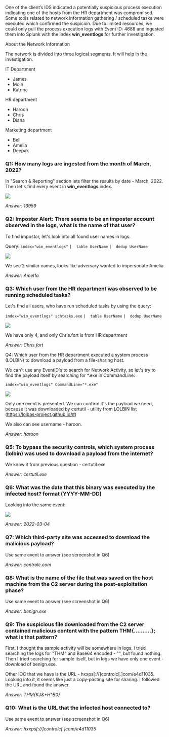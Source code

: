 One of the client’s IDS indicated a potentially suspicious process execution indicating one of the hosts from the HR department was compromised. Some tools related to network information gathering / scheduled tasks were executed which confirmed the suspicion. Due to limited resources, we could only pull the process execution logs with Event ID: 4688 and ingested them into Splunk with the index **win_eventlogs** for further investigation.  

About the Network Information

The network is divided into three logical segments. It will help in the investigation.  

IT Department  
- James
- Moin
- Katrina

HR department
- Haroon
- Chris
- Diana

Marketing department
- Bell
- Amelia
- Deepak

### Q1: How many logs are ingested from the month of March, 2022?

In "Search & Reporting" section lets filter the results by date - March, 2022. Then let's find every event in **win_eventlogs** index.


![](pics/Pasted%20image%2020250516210430.png)


*Answer: 13959*

### Q2: Imposter Alert: There seems to be an imposter account observed in the logs, what is the name of that user?

To find impostor, let's look into all found user names in logs.

Query:
`index="win_eventlogs"` 
`|  table UserName` 
`|  dedup UserName`


![](pics/Pasted%20image%2020250516210641.png)


We see 2 similar names, looks like adversary wanted to impersonate Amelia

*Answer: Amel1a*

### Q3: Which user from the HR department was observed to be running scheduled tasks?

Let's find all users, who have run scheduled tasks by using the query:

`index="win_eventlogs" schtasks.exe` 
`|  table UserName`
`|  dedup UserName`


![](pics/Pasted%20image%2020250516215201.png)


We have only 4, and only Chris.fort is from HR department

*Answer: Chris.fort*

Q4: Which user from the HR department executed a system process (LOLBIN) to download a payload from a file-sharing host.

We can't use any EventID's to search for Network Activity, so let's try to find the payload itself by searching for \*.exe in CommandLine:

`index="win_eventlogs" CommandLine="*.exe"`


![](pics/Pasted%20image%2020250516215632.png)

Only one event is presented. We can confirm it's the payload we need, because it was downloaded by certutil - utility from LOLBIN list (https://lolbas-project.github.io/#)

We also can see username - haroon.

*Answer: haroon*

### Q5: To bypass the security controls, which system process (lolbin) was used to download a payload from the internet?

We know it from previous question - certutil.exe

*Answer: certutil.exe*

### Q6: What was the date that this binary was executed by the infected host? format (YYYY-MM-DD)

Looking into the same event:

![](pics/Pasted%20image%2020250516220203.png)

*Answer: 2022-03-04*


### Q7: Which third-party site was accessed to download the malicious payload?

Use same event to answer (see screenshot in Q6)

*Answer: controlc.com*


### Q8: What is the name of the file that was saved on the host machine from the C2 server during the post-exploitation phase?

Use same event to answer (see screenshot in Q6)

*Answer: benign.exe*

### Q9: The suspicious file downloaded from the C2 server contained malicious content with the pattern THM{..........}; what is that pattern?

First, I thought tha sample activity will be somewhere in logs. I tried searching the logs for "THM" and Base64 encoded - "", but found nothing. Then I tried searching for sample itself, but in logs we have only one event - download of benign.exe.

Other IOC that we have is the URL - hxxps[://]controlc[.]com/e4d11035. Looking into it, it seems like just a copy-pasting site for sharing. I followed the URL and found the answer.

*Answer: THM{KJ&\*H^B0}*

### Q10: What is the URL that the infected host connected to?

Use same event to answer (see screenshot in Q6)

*Answer: hxxps[://]controlc[.]com/e4d11035*

